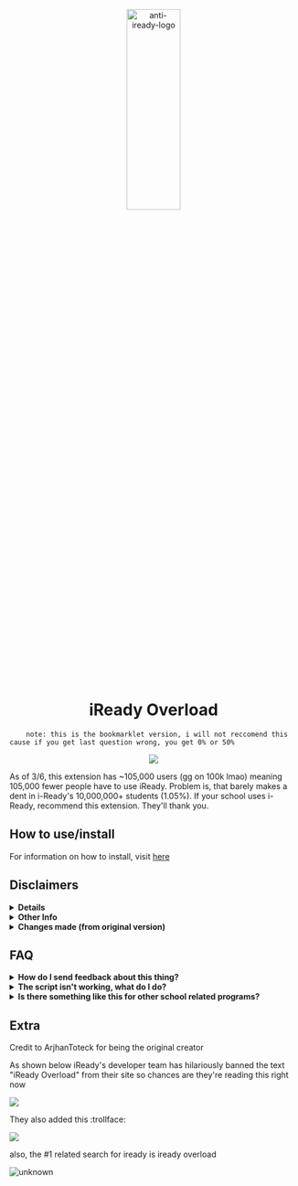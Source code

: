 <p align="center"><img src="logo.jpg" alt="anti-iready-logo" width="43%" height="30%"/></p>

<h1 align="center">iReady Overload</h1>

		note: this is the bookmarklet version, i will not reccomend this cause if you get last question wrong, you get 0% or 50%

<p align="center">
        <a href="https://discord.gg/y7X5CSWyR5">
	       <img src="https://img.shields.io/discord/946493443763490846?label=discord&logo=discord">
        </a>
</p>

As of 3/6, this extension has ~105,000 users (gg on 100k lmao) meaning 105,000 fewer people have to use iReady. Problem is, that barely makes a dent in i-Ready's 10,000,000+ students (1.05%). If your school uses i-Ready, recommend this extension. They'll thank you.

## How to use/install

For information on how to install, visit [here](https://github.com/cupiditys/iReady-Overload/wiki/How-to-install)
<br/>

## Disclaimers
<details>
<summary><b>Details</b></summary>
iReady is awful. It's the worst education tool anyone could ever use. I'm fed up with being forced to mindlessly watch the result of a greedy corporation that doesn't try in the SLIGHTEST to make their product enjoyable, or even acceptable. This repository is a collection of hacks and a chrome extension that ensures nobody has to suffer through iReady ever again. The current version has a **lesson & quiz skipper, a diagnostic hack, and a minutes hack**. The diagnostic hack currently is not instantaneous, and questions will have to be inputted manually.
</details>    
<details>
<summary><b>Other Info</b></summary>
while (obviously) I try my hardest to prevent you from getting in trouble, there are some things you need to know in order to not get caught. First, I heavily do not recommend using it in school (as they can see all your network traffic) or even on a school issued laptop (only do it if you have to). If want to be very safe, use your own personal computer at your own home.
</details>
<details>
	<summary><b>Changes made (from original version)</b></summary>
Differences/Changes made from ArjhanToteck's original i-Ready Overload include rewritten functions (lesson skipper, minutes hack), newer code is now obfuscated, and portions of the UI changed to bypass i-Ready "anticheat".
</details>

## FAQ
  <details>
  	<summary><b>How do I send feedback about this thing?</b></summary>

  You can bring up an issue on the Github repository or leave a comment on our Discord server (listed at the top of this page). But please, do be sure to check the rest of the FAQ before bringing up an issue.
  </details>

  <details>
  	<summary><b>The script isn't working, what do I do?</b></summary>

  It may be that you have an old version, or that you simply followed the wrong steps (i.e not putting a colon after javascript in the bookmarklet). Always check either of these two options before complaining. In the worst case scenario, it might be that the script itself has been patched, but it's not likely to happen for a while. (Please be patient about this.)
  </details>

  <details>
  	<summary><b>Is there something like this for other school related programs?</b></summary>

  you can join the discord and ask for something to be made but your best bet would most likely be to use some of the following:
  <ul>
  	<li>https://botanybay.vercel.app/ (Savvas Realize)</li>
  	<li>https://www.symbolab.com/ (Math related)</li>
  	<li>https://www.mathway.com/Algebra (Math related)</li>
  	<li>https://photomath.com/ (Math related)</li>
  </ul>
  Please be aware that I do not own the above sites, and that again, common sense is needed when using these (i.e. not using them in school and only at home when possible).
  </details>

## Extra
Credit to ArjhanToteck for being the original creator

As shown below iReady's developer team has hilariously banned the text "iReady Overload" from their site so chances are they're reading this right now

![](https://cdn.discordapp.com/attachments/654687165837475840/905968971642179645/unknown.png)

They also added this :trollface:

![](https://cdn.discordapp.com/attachments/571058554216120322/911811161081671730/unknown.png)

also, the #1 related search for iready is iready overload

![unknown](https://user-images.githubusercontent.com/66990287/155582445-c6d5471d-7864-4f17-b912-463645067b8c.jpg)
